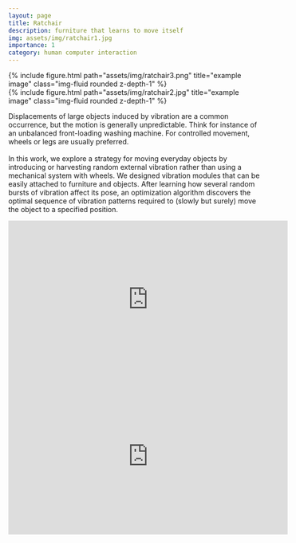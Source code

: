 ```yaml
---
layout: page
title: Ratchair
description: furniture that learns to move itself
img: assets/img/ratchair1.jpg
importance: 1
category: human computer interaction
---
```



<div class="row">
    <div class="col-sm mt-3 mt-md-0">
        {% include figure.html path="assets/img/ratchair3.png" title="example image" class="img-fluid rounded z-depth-1" %}
    </div>
    <div class="col-sm mt-3 mt-md-0">
        {% include figure.html path="assets/img/ratchair2.jpg" title="example image" class="img-fluid rounded z-depth-1" %}
    </div>
</div>

Displacements of large objects induced by vibration are
a common occurrence, but the motion is generally
unpredictable. Think for instance of an unbalanced
front-loading washing machine. For controlled
movement, wheels or legs are usually preferred.
<br><br>
In this work, we explore a strategy for moving
everyday objects by introducing or harvesting random
external vibration rather than using a mechanical
system with wheels. We designed vibration modules
that can be easily attached to furniture and objects.
After learning how several random bursts of vibration
affect its pose, an optimization algorithm discovers the
optimal sequence of vibration patterns required to
(slowly but surely) move the object to a specified
position.

<center><iframe width="560" height="315" src="https://www.youtube.com/embed/bbBSVTTapp0" frameborder="0" allow="autoplay; encrypted-media" allowfullscreen></iframe></center>

<center><iframe width="560" height="315" src="https://www.youtube.com/embed/_Cn_ajBpr3A" frameborder="0" allow="autoplay; encrypted-media" allowfullscreen></iframe></center>

<br />
